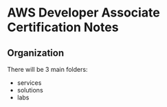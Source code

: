 # AWS Developer Associate Certification Notes

## Organization 

There will be 3 main folders:
- services
- solutions
- labs